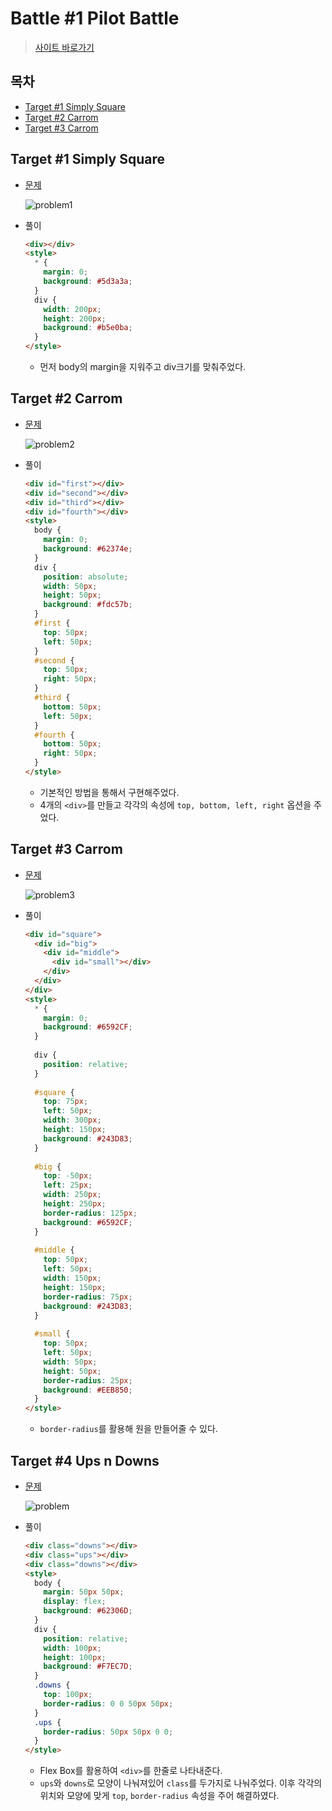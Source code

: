 # Battle #1 Pilot Battle

> [사이트 바로가기](https://cssbattle.dev/battle/1)

## 목차

* [Target #1 Simply Square](#target-1-simply-square)
* [Target #2 Carrom](#target-2-carrom)
* [Target #3 Carrom](#target-3-push-button)

## Target #1 Simply Square

* [문제](https://cssbattle.dev/play/1)

  ![problem1](./images/battle1.PNG)

* 풀이

  ```html
  <div></div>
  <style>
    * {
      margin: 0;
      background: #5d3a3a;
    }
    div {
      width: 200px;
      height: 200px;
      background: #b5e0ba;
    }
  </style>
  
  ```

  * 먼저 body의 margin을 지워주고 div크기를 맞춰주었다.

## Target #2 Carrom

* [문제](https://cssbattle.dev/play/2)

  ![problem2](./images/battle2.PNG)

* 풀이

  ```html
  <div id="first"></div>
  <div id="second"></div>
  <div id="third"></div>
  <div id="fourth"></div>
  <style>
    body {
      margin: 0;
      background: #62374e;
    }
    div {
      position: absolute;
      width: 50px;
      height: 50px;
      background: #fdc57b;
    }
    #first {
      top: 50px;
      left: 50px;
    }
    #second {
      top: 50px;
      right: 50px;
    }
    #third {
      bottom: 50px;
      left: 50px;
    }
    #fourth {
      bottom: 50px;
      right: 50px;
    }
  </style>
  ```

  * 기본적인 방법을 통해서 구현해주었다.
  * 4개의 `<div>`를 만들고 각각의 속성에 `top, bottom, left, right` 옵션을 주었다.

## Target #3 Carrom

* [문제](https://cssbattle.dev/play/3)

  ![problem3](./images/battle3.PNG)

* 풀이

  ```html
  <div id="square">
    <div id="big">
      <div id="middle">
        <div id="small"></div>
      </div>
    </div>
  </div>
  <style>
    * {
      margin: 0;
      background: #6592CF;
    }
    
    div {
      position: relative;
    }
    
    #square {
      top: 75px;
      left: 50px;
      width: 300px;
      height: 150px;
      background: #243D83;
    }
    
    #big {
      top: -50px;
      left: 25px;
      width: 250px;
      height: 250px;
      border-radius: 125px;
      background: #6592CF;
    }
    
    #middle {
      top: 50px;
      left: 50px;
      width: 150px;
      height: 150px;
      border-radius: 75px;
      background: #243D83;
    }
    
    #small {
      top: 50px;
      left: 50px;
      width: 50px;
      height: 50px;
      border-radius: 25px;
      background: #EEB850;
    }
  </style>
  ```

  * `border-radius`를 활용해 원을 만들어줄 수 있다.

## Target #4 Ups n Downs

* [문제](https://cssbattle.dev/play/4)

  ![problem](./images/battle4.PNG)

* 풀이

  ```html
  <div class="downs"></div>
  <div class="ups"></div>
  <div class="downs"></div>
  <style>
    body {
      margin: 50px 50px;
      display: flex;
      background: #62306D;
    }
    div {
      position: relative;
      width: 100px;
      height: 100px;
      background: #F7EC7D;
    }
    .downs {
      top: 100px;
      border-radius: 0 0 50px 50px;
    }
    .ups {
      border-radius: 50px 50px 0 0;
    }
  </style>
  ```

  * Flex Box를 활용하여 `<div>`를 한줄로 나타내준다.
  * `ups`와 `downs`로 모양이 나눠져있어 `class`를 두가지로 나눠주었다. 이후 각각의 위치와 모양에 맞게 `top`, `border-radius` 속성을 주어 해결하였다.